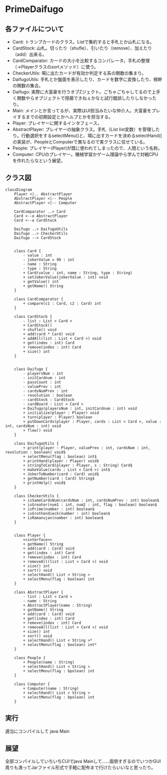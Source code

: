 # PrimeDaifugo

## 各ファイルについて
- Card: トランプカードのクラス。Listで集約すると手札とか山札になる。
- CardStock: 山札。切ったり（shufle）、引いたり（remove）、加えたり（add）出来る。
- CardComparator: カードの大小を比較するコンパレータ。手札の整理（→Playerクラスのsortメソッド）に使う。
- CheckerUtils: 場に出たカードが有効か判定する系の関数の集まり。
- DaifugoUtils: 手札とか盤面を表示したり、カードを数字に変換したり、根幹の関数の集合。
- Daifugo: 実際に大富豪を行うオブZジェクト。ごちゃごちゃしてるので上手く関数やらオブジェクトで隠蔽できねぇかなと試行錯誤したりしなかったり。
- Main: メインとか言ってるが、実際はUI担当みたいな仲介人。大富豪をプレイするまでの初期設定とかヘルプとかを担当する。
- Player: プレイヤーに関するインタフェース。
- AbstractPlayer: プレイヤーの抽象クラス。手札（List<Card> list変数）を管理したり。行動選択をするselectMenu()と、場に出すカードを決めるselectHand()の実装が、PeopleとComputerで異なるので実クラスに任せている。
- People: プレイヤー(Player)が既に使われてしまったので、人間という名称。
- Computer: CPUのプレイヤー。機械学習かゲーム理論やら学んで対戦CPUを作れたらなという展望。

## クラス図
```mermaid
classDiagram
    Player <|.. AbstractPlayer
    AbstractPlayer <|-- People
    AbstractPlayer <|-- Computer

    CardComparator ..> Card
    Card <--o AbstractPlayer
    Card <--o CardStock

    Daifugo ..> DaifugoUtils
    Daifugo ..> CheckerUtils
    Daifugo --> CardStock


    class Card {
        - value : int
        - jokerValue = 99 : int
        - name : String
        - type : String
        + Card(value : int, name : String, type : String)
        + setJokerValue(jokerValue : int) void
        + getValue() int
        + getName() String
    }

    class CardComparator {
        + compare(c1 : Card, c2 : Card) int
    }

    class CardStock {
        - list : List < Card >
        + CardStock()
        + shufle() void
        + add(card * Card) void
        + addAll(list : List < Card >) void
        + get(index : int) Card
        + remove(index : int) Card
        + size() int
    }


    class Daifugo {
        - playersNum : int
        - initCardnum : int
        - passCount : int
        - valuePrev : int
        - cardsNumPrev : int
        - revolution : boolean
        - cardStock : CardStock
        - cardBoard : List < Card >
        + Daifugo(playersNum : int, initCardnum : int) void
        + initialize(player : Player) void
        + turn(player : Player) boolean
        + putDownCards(player : Player, cards : List < Card >, value : int, cardsNum : int) void
        + flow() void
    }

    class DaifugoUtils {
        + print(player : Player, valuePrev : int, cardsNum : int, revolution : boolean) void$
        + selectMenu(flag : boolean) int$
        + printHand(player : Player) void$
        + stringToCard(player : Player, s : String) Card$
        + makeValue(cards : List < Card >) int$
        + JokerToNumber(card : Card) void$
        + getNumber(card : Card) String$
        + printHelp() void$
    }

    class CheckerUtils {
        + isSameCardsNum(cardsNum : int, cardsNumPrev : int) boolean$
        + isGreater(num1 : int, num2 : int, flag : boolean) boolean$
        + isPrime(number : int) boolean$
        + isGrothendieck(number : int) boolean$
        + isRamanujan(number : int) boolean$
    }


    class Player {
        <<interface>>
        + getName() String
        + add(card : Card) void
        + get(index : int) Card
        + remove(index : int) Card
        + removeAll(list : List < Card >) void
        + size() int
        + sort() void
        + selectHand() List < String >
        + selectMenu(flag : boolean) int
    }

    class AbstractPlayer {
        - list : List < Card >
        - name : String
        + AbstractPlayer(name : String)
        + getName() String
        + add(card : Card) void
        + get(index : int) Card
        + remove(index : int) Card
        + removeAll(list : List < Card >) void
        + size() int
        + sort() void
        + selectHand() List < String >*
        + selectMenu(flag : boolean) int*
    }

    class People {
        + People(name : String)
        + selectHand() List < String >
        + selectMenu(flag : bpolean) int
    }

    class Computer {
        + Computer(name : String)
        + selectHand() List < String >
        + selectMenu(flag : bpolean) int
    }
```

## 実行
適当にコンパイルして
java Main

## 展望
全部コンパイルしていちいちCUIでjava Mainして……面倒すぎるのでいつかGUI周りも漁ってJarファイル形式で手軽に配布まで行けたらいいなと思ったり。
